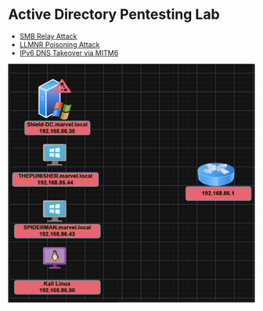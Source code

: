 # Active Directory Pentesting Lab

<ul>
  <li><a href="https://github.com/Nisha318/Ethical-Hacking-Penetration-Testing/blob/main/Active%20Directory%20Attacks/SMB%20Relay%20Attacks.md">SMB Relay Attack </a></li>
  
  <li> <a href="https://github.com/Nisha318/Ethical-Hacking-Penetration-Testing/blob/main/Active%20Directory%20Attacks/llmnr%20ntlmv2.md">LLMNR Poisoning Attack</a></li>
  
  <li> <a href="https://github.com/Nisha318/Ethical-Hacking-Penetration-Testing/blob/main/Active%20Directory%20Attacks/IPv6%20Takeover%20via%20MITM6.md">  IPv6 DNS Takeover via MITM6 </a> </li>
  
</ul>

<img src="https://github.com/Nisha318/Nisha318.github.io/blob/master/assets/images/tcm-academy/tcm-pnpt-lab.PNG">
